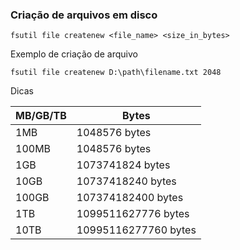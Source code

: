 ### Criação de arquivos em disco

```batch
fsutil file createnew <file_name> <size_in_bytes>
```
Exemplo de criação de arquivo

```batch
fsutil file createnew D:\path\filename.txt 2048
```

Dicas 

|MB/GB/TB | Bytes|
|-------|---------------------|
| 1MB   | 1048576 bytes       |
| 100MB | 1048576 bytes       |
| 1GB   | 1073741824 bytes    |
| 10GB  | 10737418240 bytes   |
| 100GB | 107374182400 bytes  |
| 1TB   | 1099511627776 bytes |
| 10TB  | 10995116277760 bytes|


